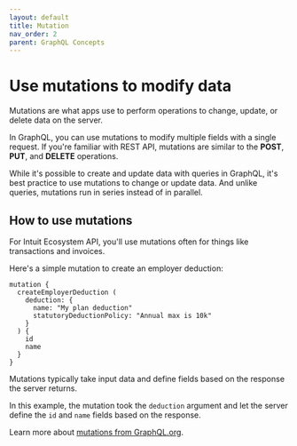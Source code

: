 ```yaml
---
layout: default
title: Mutation
nav_order: 2
parent: GraphQL Concepts
---
```


# Use mutations to modify data

Mutations are what apps use to perform operations to change, update, or delete data on the server.

In GraphQL, you can use mutations to modify multiple fields with a single request. If you're familiar with REST API, mutations are similar to the **POST**, **PUT**, and **DELETE** operations. 

While it's possible to create and update data with queries in GraphQL, it's best practice to use mutations to change or update data. And unlike queries, mutations run in series instead of in parallel. 

## How to use mutations 

For Intuit Ecosystem API, you'll use mutations often for things like transactions and invoices. 

Here's a simple mutation to create an employer deduction:

```
mutation {
  createEmployerDeduction (
    deduction: {
      name: "My plan deduction"
      statutoryDeductionPolicy: "Annual max is 10k"
    }
  ) {
    id
    name
  }
}
```
Mutations typically take input data and define fields based on the response the server returns. 

In this example, the mutation took the `deduction` argument and let the server define the `id` and `name` fields based on the response. 

Learn more about [mutations from GraphQL.org](https://graphql.org/learn/queries/#mutations).